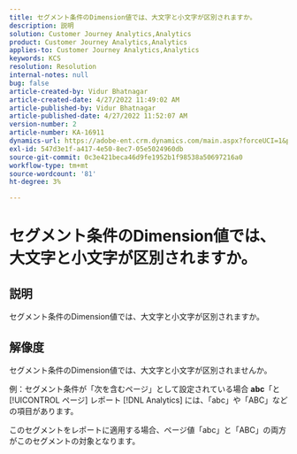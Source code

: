 ```yaml
---
title: セグメント条件のDimension値では、大文字と小文字が区別されますか。
description: 説明
solution: Customer Journey Analytics,Analytics
product: Customer Journey Analytics,Analytics
applies-to: Customer Journey Analytics,Analytics
keywords: KCS
resolution: Resolution
internal-notes: null
bug: false
article-created-by: Vidur Bhatnagar
article-created-date: 4/27/2022 11:49:02 AM
article-published-by: Vidur Bhatnagar
article-published-date: 4/27/2022 11:52:07 AM
version-number: 2
article-number: KA-16911
dynamics-url: https://adobe-ent.crm.dynamics.com/main.aspx?forceUCI=1&pagetype=entityrecord&etn=knowledgearticle&id=8a150e03-20c6-ec11-a7b6-0022480a10ee
exl-id: 547d3e1f-a417-4e50-8ec7-05e5024960db
source-git-commit: 0c3e421beca46d9fe1952b1f98538a50697216a0
workflow-type: tm+mt
source-wordcount: '81'
ht-degree: 3%

---
```


# セグメント条件のDimension値では、大文字と小文字が区別されますか。

## 説明


セグメント条件のDimension値では、大文字と小文字が区別されますか。


## 解像度


セグメント条件のDimension値では、大文字と小文字が区別されませんか。

例：セグメント条件が「次を含むページ」として設定されている場合 <b>abc</b>「と [!UICONTROL ページ] レポート [!DNL Analytics] には、「abc」や「ABC」などの項目があります。

このセグメントをレポートに適用する場合、ページ値「abc」と「ABC」の両方がこのセグメントの対象となります。
